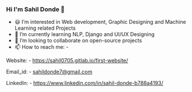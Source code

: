 ### Hi I'm Sahil Donde 👋

- 😃 I’m interested in Web development, Graphic Designing and Machine Learning related Projects
- 🌱 I’m currently learning NLP, Django and UI/UX Designing
- 🤝 I’m looking to collaborate on open-source projects
- 📫 How to reach me: -

Website: - https://sahil0705.gitlab.io/first-website/

Email_id: - sahildonde7@gmail.com

LinkedIn: - https://www.linkedin.com/in/sahil-donde-b788a4193/


